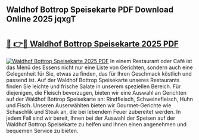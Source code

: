 ## Waldhof Bottrop Speisekarte PDF Download Online 2025 jqxgT

# <h2><a href="http://gc7gszx.nevu.top/?p=Waldhof+Bottrop+Speisekarte">🔗 👉🔴 Waldhof Bottrop Speisekarte 2025 PDF</a></h2>

[![Waldhof Bottrop Speisekarte 2025 PDF](https://i.imgur.com/dBaPXMq.png)](http://gc7gszx.nevu.top/?p=Waldhof+Bottrop+Speisekarte)
In einem Restaurant oder Café ist das Menü des Essens nicht nur eine Liste von Gerichten, sondern auch eine Gelegenheit für Sie, etwas zu finden, das für Ihren Geschmack köstlich und passend ist. Auf der Waldhof Bottrop Speisekarte unseres Restaurants finden Sie leichte und frische Salate in unserem speziellen Bereich. Für diejenigen, die Fleisch bevorzugen, bieten wir eine Auswahl an Gerichten auf der Waldhof Bottrop Speisekarte an: Rindfleisch, Schweinefleisch, Huhn und Fisch. Unseren Auserwählten bieten wir Gourmet-Gerichte wie Schaschlik und Steak an, die bei lebendem Feuer zubereitet werden. In jedem Fall sind wir bereit, Ihnen bei der Auswahl der Speisen auf der Waldhof Bottrop Speisekarte zu helfen und Ihnen einen angenehmen und bequemen Service zu bieten.
